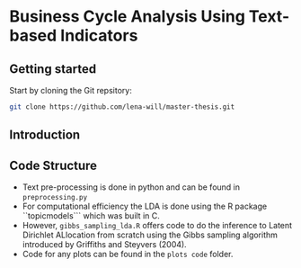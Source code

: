 # Business Cycle Analysis Using Text-based Indicators

## Getting started
Start by cloning the Git repsitory: 
```sh
git clone https://github.com/lena-will/master-thesis.git
```

## Introduction

## Code Structure
+ Text pre-processing is done in python and can be found in ```preprocessing.py```
+ For computational efficiency the LDA is done using the R package ``topicmodels``` which was built in C.
+ However, ```gibbs_sampling_lda.R``` offers code to do the inference to Latent Dirichlet ALlocation from scratch using the Gibbs sampling algorithm introduced by Griffiths and Steyvers (2004).
+ Code for any plots can be found in the ```plots code``` folder. 
